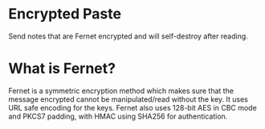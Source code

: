 # Encrypted Paste
Send notes that are Fernet encrypted and will self-destroy after reading.

# What is Fernet?
Fernet is a symmetric encryption method which makes sure that the message encrypted cannot be manipulated/read without the key. It uses URL safe encoding for the keys. Fernet also uses 128-bit AES in CBC mode and PKCS7 padding, with HMAC using SHA256 for authentication.

